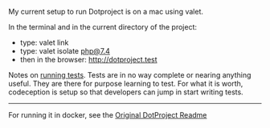 My current setup to run Dotproject is on a mac using valet.

In the terminal and in the current directory of the project:
- type: valet link
- type: valet isolate php@7.4 
- then in the browser: http://dotproject.test

Notes on [running tests](./tests/help.md). Tests are in no way complete or nearing anything useful. They are there for purpose learning to test. 
For what it is worth, codeception is setup so that developers can jump in start writing tests.


---
For running it in docker, see the [Original DotProject Readme](./ORIGINAL_README.md)

